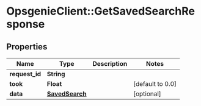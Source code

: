 # OpsgenieClient::GetSavedSearchResponse

## Properties
Name | Type | Description | Notes
------------ | ------------- | ------------- | -------------
**request_id** | **String** |  | 
**took** | **Float** |  | [default to 0.0]
**data** | [**SavedSearch**](SavedSearch.md) |  | [optional] 


